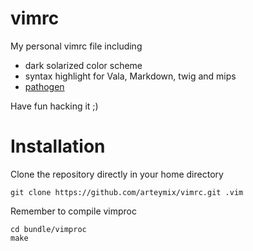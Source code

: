 vimrc
=====

My personal vimrc file including

* dark solarized color scheme
* syntax highlight for Vala, Markdown, twig and mips
* [pathogen](https://github.com/tpope/vim-pathogen)

Have fun hacking it ;)

# Installation

Clone the repository directly in your home directory

    git clone https://github.com/arteymix/vimrc.git .vim

Remember to compile vimproc

    cd bundle/vimproc
    make
